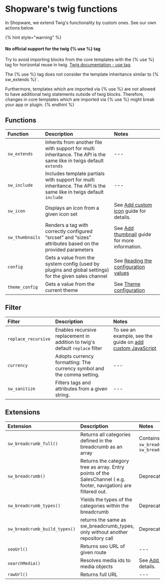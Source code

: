# Shopware's twig functions

In Shopware, we extend Twig's functionality by custom ones. See our own actions below.

{% hint style="warning" %}
#### No official support for the twig \{\% use \%\} tag

Try to avoid importing blocks from the core templates with the \{\% use \%\} tag for horizontal reuse in twig. [Twig documentation - use tag](https://twig.symfony.com/doc/3.x/tags/use.html).

The \{\% use \%\} tag does not consider the template inheritance similar to \{\% sw_extends \%\}`.

Furthermore, templates which are imported via \{\% use \%\} are not allowed to have additional twig statements outside of twig blocks. Therefore, changes in core templates which are imported via \{\% use \%\} might break your app or plugin.
{% endhint %}

## Functions

| Function | Description | Notes |
| :--- | :--- | :--- |
| `sw_extends` | Inherits from another file with support for multi inheritance. The API is the same like in twigs default `extends` | --- |
| `sw_include` | Includes template partials with support for multi inheritance. The API is the same like in twigs default `include` | --- |
| `sw_icon` | Displays an icon from a given icon set | See [Add custom icon](../../../guides/plugins/plugins/storefront/add-icons.md#adding-icon) guide for details. |
| `sw_thumbnails` | Renders a  tag with correctly configured “srcset” and “sizes” attributes based on the provided parameters | See [Add thumbnail](../../../guides/plugins/plugins/storefront/use-media-thumbnails.md) guide for more information. |
| `config` | Gets a value from the system config (used by plugins and global settings) for the given sales channel |  See [Reading the configuration values](../../../guides/plugins/apps/configuration.md) |
| `theme_config` | Gets a value from the current theme |  See [Theme configuration](../../../guides/plugins/themes/theme-configuration.md) |

## Filter

| Filter | Description | Notes |
| :--- | :--- | :--- |
| `replace_recursive` | Enables recursive replacement in addition to twig's default `replace` filter | To see an example, see the guide on [add custom JavaScript](../../../guides/plugins/plugins/storefront/add-custom-javascript.md) |
| `currency` | Adopts currency formatting: The currency symbol and the comma setting. | --- |
| `sw_sanitize` | Filters tags and attributes from a given string. | --- |

## Extensions

| Extension | Description | Notes |
| :--- | :--- | :--- |
| `sw_breadcrumb_full()` | Returns all categories defined in the breadcrumb as an array | Contains functionalities of `sw_breadcrumb_types` and `sw_breadcrumb_build_types` |
| `sw_breadcrumb()` | Returns the category tree as array. Entry points of the SalesChannel \( e.g. footer, navigation\) are filtered out. | Deprecated in 6.5.0 |
| `sw_breadcrumb_types()` | Yields the types of the categories within the breadcrumb | Deprecated in 6.5.0 |
| `sw_breadcrumb_build_types()` | returns the same as sw\_breadcrumb\_types, only without another repository call | Deprecated in 6.5.0 |
| `seoUrl()` | Returns seo URL of given route | --- |
| `searchMedia()` | Resolves media ids to media objects | See [Add media](../../../guides/plugins/plugins/storefront/use-media-thumbnails.md) guide for details. |
| `rawUrl()` | Returns full URL | --- |
